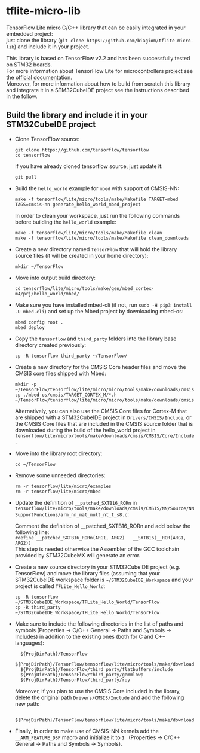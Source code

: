 # tflite-micro-lib
TensorFlow Lite micro C/C++ library that can be easily integrated in your embedded project:  
just clone the library (`git clone https://github.com/biagiom/tflite-micro-lib`) and include it in your project.

This library is based on TensorFlow v2.2 and has been successfully tested on STM32 boards.  
For more information about TensorFlow Lite for microcontrollers project see the [official documentation](https://www.tensorflow.org/lite/microcontrollers).  
Moreover, for more information about how to build from scratch this library and integrate it in a
STM32CubeIDE project see the instructions described in the follow.

## Build the library and include it in your STM32CubeIDE project
* Clone TensorFlow source:
  ```
  git clone https://github.com/tensorflow/tensorflow
  cd tensorflow
  ```
  If you have already cloned tensorflow source, just update it:
  ```
  git pull
  ```
  
* Build the `hello_world` example for `mbed` with support of CMSIS-NN:
  ```
  make -f tensorflow/lite/micro/tools/make/Makefile TARGET=mbed TAGS=cmsis-nn generate_hello_world_mbed_project
  ```
  In order to clean your workspace, just run the following commands before building the `hello_world` example:
  ```
  make -f tensorflow/lite/micro/tools/make/Makefile clean
  make -f tensorflow/lite/micro/tools/make/Makefile clean_downloads
  ```
  
* Create a new directory named `TensorFlow` that will hold the library source files (it will be created in your home directory):
  ```
  mkdir ~/TensorFlow
  ```

* Move into output build directory:
  ```
  cd tensorflow/lite/micro/tools/make/gen/mbed_cortex-m4/prj/hello_world/mbed/
  ```

* Make sure you have installed mbed-cli (if not, run `sudo -H pip3 install -U mbed-cli`) and set up the Mbed project by downloading mbed-os:
  ```
  mbed config root .
  mbed deploy
  ```

* Copy the `tensorflow` and `third_party` folders into the library base directory created previously:
  ```
  cp -R tensorflow third_party ~/TensorFlow/
  ```

* Create a new directory for the CMSIS Core header files and move the CMSIS core files shipped with Mbed:
  ```
  mkdir -p ~/TensorFlow/tensorflow/lite/micro/micro/tools/make/downloads/cmsis/CMSIS/Core/Include
  cp ./mbed-os/cmsis/TARGET_CORTEX_M/*.h ~/TensorFlow/tensorflow/lite/micro/micro/tools/make/downloads/cmsis/CMSIS/Core/Include/
  ```
  
  Alternatively, you can also use the CMSIS Core files for Cortex-M that are shipped with a STM32CubeIDE project in `Drivers/CMSIS/Include`, 
  or the CMSIS Core files that are included in the CMSIS source folder that is downloaded during the build of the hello_world project in 
  `tensorflow/lite/micro/tools/make/downloads/cmsis/CMSIS/Core/Include`.

* Move into the library root directory:
  ```
  cd ~/TensorFlow
  ```

* Remove some unneeded directories:
  ```
  rm -r tensorflow/lite/micro/examples
  rm -r tensorflow/lite/micro/mbed
  ```

* Update the definition of `__patched_SXTB16_RORn` in `tensorflow/lite/micro/tools/make/downloads/cmsis/CMSIS/NN/Source/NNSupportFunctions/arm_nn_mat_mult_nt_t_s8.c`:

  Comment the definition of __patched_SXTB16_RORn and add below the following line:  
  `#define __patched_SXTB16_RORn(ARG1, ARG2)   __SXTB16(__ROR(ARG1, ARG2))`  
  This step is needed otherwise the Assembler of the GCC toolchain provided by STM32CubeMX will generate an error.

* Create a new source directory in your STM32CubeIDE project (e.g. TensorFlow) and move the library files 
  (assuming that your STM32CubeIDE workspace folder is `~/STM32CubeIDE_Workspace` and your project is called `TFLite_Hello_World`:
  ```
  cp -R tensorflow ~/STM32CubeIDE_Workspace/TFLite_Hello_World/TensorFlow
  cp -R third_party ~/STM32CubeIDE_Workspace/TFLite_Hello_World/TensorFlow
  ```

* Make sure to include the following directories in the list of paths and symbols (Properties → C/C++ General → Paths and Symbols → Includes) 
  in addition to the existing ones (both for C and C++ languages):
  ```
	${ProjDirPath}/TensorFlow
	${ProjDirPath}/TensorFlow/tensorflow/lite/micro/tools/make/downloads
	${ProjDirPath}/TensorFlow/third_party/flatbuffers/include
	${ProjDirPath}/TensorFlow/third_party/gemmlowp
	${ProjDirPath}/TensorFlow/third_party/ruy
  ```
  
  Moreover, if you plan to use the CMSIS Core included in the library, delete the original path `Drivers/CMSIS/Include` and add the following new path:
  ```
	${ProjDirPath}/TensorFlow/tensorflow/lite/micro/tools/make/downloads/cmsis/CMSIS/Core/Include
  ```

* Finally, in order to make use of CMSIS-NN kernels add the `__ARM_FEATURE_DSP` macro and initialize it to `1 `
  (Properties → C/C++ General → Paths and Symbols → Symbols).
